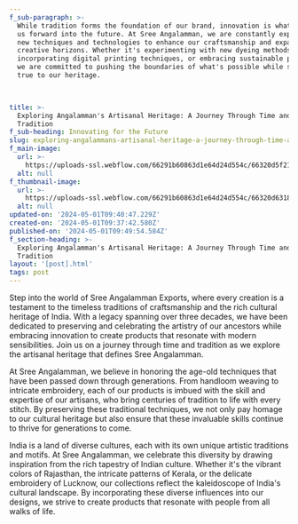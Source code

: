 ```yaml
---
f_sub-paragraph: >-
  While tradition forms the foundation of our brand, innovation is what drives
  us forward into the future. At Sree Angalamman, we are constantly exploring
  new techniques and technologies to enhance our craftsmanship and expand our
  creative horizons. Whether it's experimenting with new dyeing methods,
  incorporating digital printing techniques, or embracing sustainable practices,
  we are committed to pushing the boundaries of what's possible while staying
  true to our heritage.


  ‍
title: >-
  Exploring Angalamman's Artisanal Heritage: A Journey Through Time and
  Tradition
f_sub-heading: Innovating for the Future
slug: exploring-angalammans-artisanal-heritage-a-journey-through-time-and-tradition
f_main-image:
  url: >-
    https://uploads-ssl.webflow.com/66291b60863d1e64d24d554c/66320d5f21710826f08ef447_Rectangle%203.png
  alt: null
f_thumbnail-image:
  url: >-
    https://uploads-ssl.webflow.com/66291b60863d1e64d24d554c/66320d6318264bd79dbfee9e_Rectangle%20-1.png
  alt: null
updated-on: '2024-05-01T09:40:47.229Z'
created-on: '2024-05-01T09:37:42.580Z'
published-on: '2024-05-01T09:49:54.584Z'
f_section-heading: >-
  Exploring Angalamman's Artisanal Heritage: A Journey Through Time and
  Tradition
layout: '[post].html'
tags: post
---
```


Step into the world of Sree Angalamman Exports, where every creation is a testament to the timeless traditions of craftsmanship and the rich cultural heritage of India. With a legacy spanning over three decades, we have been dedicated to preserving and celebrating the artistry of our ancestors while embracing innovation to create products that resonate with modern sensibilities. Join us on a journey through time and tradition as we explore the artisanal heritage that defines Sree Angalamman.

At Sree Angalamman, we believe in honoring the age-old techniques that have been passed down through generations. From handloom weaving to intricate embroidery, each of our products is imbued with the skill and expertise of our artisans, who bring centuries of tradition to life with every stitch. By preserving these traditional techniques, we not only pay homage to our cultural heritage but also ensure that these invaluable skills continue to thrive for generations to come.

India is a land of diverse cultures, each with its own unique artistic traditions and motifs. At Sree Angalamman, we celebrate this diversity by drawing inspiration from the rich tapestry of Indian culture. Whether it's the vibrant colors of Rajasthan, the intricate patterns of Kerala, or the delicate embroidery of Lucknow, our collections reflect the kaleidoscope of India's cultural landscape. By incorporating these diverse influences into our designs, we strive to create products that resonate with people from all walks of life.

‍
